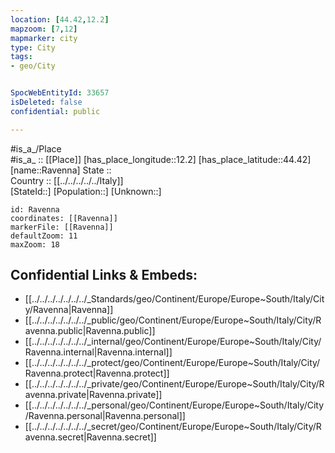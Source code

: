 ```yaml
---
location: [44.42,12.2] 
mapzoom: [7,12] 
mapmarker: city 
type: City
tags:
- geo/City


SpocWebEntityId: 33657
isDeleted: false
confidential: public

---
```

#is_a_/Place  
#is_a_ :: [[Place]] 
[has_place_longitude::12.2] 
[has_place_latitude::44.42] 
[name::Ravenna] 
State ::  
Country :: [[../../../../../Italy]]  
[StateId::] 
[Population::] 
[Unknown::] 


```leaflet
id: Ravenna
coordinates: [[Ravenna]] 
markerFile: [[Ravenna]] 
defaultZoom: 11 
maxZoom: 18
```


## Confidential Links & Embeds: 
- [[../../../../../../../_Standards/geo/Continent/Europe/Europe~South/Italy/City/Ravenna|Ravenna]] 
- [[../../../../../../../_public/geo/Continent/Europe/Europe~South/Italy/City/Ravenna.public|Ravenna.public]] 
- [[../../../../../../../_internal/geo/Continent/Europe/Europe~South/Italy/City/Ravenna.internal|Ravenna.internal]] 
- [[../../../../../../../_protect/geo/Continent/Europe/Europe~South/Italy/City/Ravenna.protect|Ravenna.protect]] 
- [[../../../../../../../_private/geo/Continent/Europe/Europe~South/Italy/City/Ravenna.private|Ravenna.private]] 
- [[../../../../../../../_personal/geo/Continent/Europe/Europe~South/Italy/City/Ravenna.personal|Ravenna.personal]] 
- [[../../../../../../../_secret/geo/Continent/Europe/Europe~South/Italy/City/Ravenna.secret|Ravenna.secret]] 
